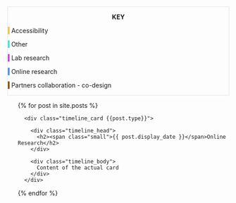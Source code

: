 





[comment]: <> ( Colour Key )
<div class="colour_key" style="border: 1px solid rgba(191, 191, 191, 0.4); margin 5px;ß">
  <p style="text-align: center"><strong>KEY</strong></p>
  <p><span style="background-color: #f5c44b">&nbsp;</span> Accessibility</p>
  <p><span style="background-color: #3ee9d1">&nbsp;</span> Other</p>
  <p><span style="background-color: #ce43eb">&nbsp;</span> Lab research</p>
  <p><span style="background-color: #4d92eb">&nbsp;</span> Online research</p>
  <p><span style="background-color: #935300">&nbsp;</span> Partners collaboration - co-design</p>
</div>

<section id="timeline">
<ul>
  {% for post in site.posts %}

      <div class="timeline_card {{post.type}}">

        <div class="timeline_head">
          <h2><span class="small">{{ post.display_date }}</span>Online Research</h2>
        </div>

        <div class="timeline_body">
          Content of the actual card
        </div>
      </div>


  {% endfor %}
</ul>


</section>
